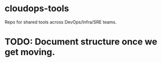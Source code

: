 # cloudops-tools

Repo for shared tools across DevOps/Infra/SRE teams.

# TODO: Document structure once we get moving.
